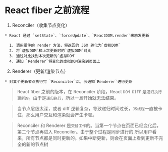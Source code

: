# React fiber 之前流程

  1. Reconciler（收集节点变化）

    * React 通过 `setState`、`forceUpdate`、`ReactDOM.render`来触发更新

      1. 调用组件的 render 方法，将返回的 JSX 转化为`虚拟DOM`
      2. 将`虚拟DOM`和上次更新时的`虚拟DOM`对比
      3. 通过对比找到本次更新的`虚拟DOM`
      4. 通知 `Renderer`将变化的虚拟DOM渲染到页面上


  2. Renderer（更新/渲染节点）

    * 对某个更新节点执行完 `Reconciler`后，会通知`Renderer`进行更新

> React fiber 之前的版本，在 Reconciler 阶段，React `DOM DIFF` 是`递归执行更新的`。由于是`递归执行`，所以一旦开始就无法结束。

> 当节点层级太深，或者 diff 逻辑复杂，导致递归时间过长，`JS线程`一直被卡住，那么用户交互和渲染就会产生卡顿。

> Reconciler 和 Renderer 是`交替工作`的。当第一个节点在页面已经变化后，第二个节点再进入 Reconciler。由于整个过程是同步进行的.所以用户看来，所有节点都是同时更新的。如果中断更新，则会在页面上看到更新不完全的新的节点树
